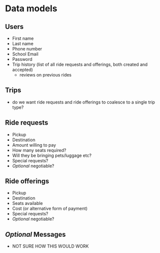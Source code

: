 # Data models

## Users
- First name
- Last name
- Phone number
- School Email
- Password
- Trip history (list of all ride requests and offerings, both created and accepted)
  - reviews on previous rides


## Trips
- do we want ride requests and ride offerings to coalesce to a single trip type?


## Ride requests
- Pickup
- Destination
- Amount willing to pay
- How many seats required?
- Will they be bringing pets/luggage etc?
- Special requests? 
- *Optional* negotiable?


## Ride offerings
- Pickup
- Destination
- Seats available
- Cost (or alternative form of payment)
- Special requests? 
- *Optional* negotiable?


## *Optional* Messages
- NOT SURE HOW THIS WOULD WORK

